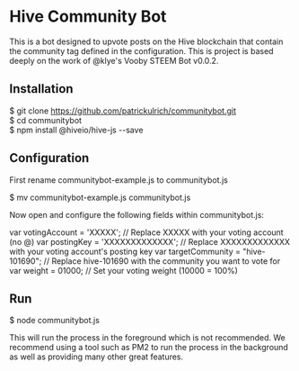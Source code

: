# Hive Community Bot
This is a bot designed to upvote posts on the Hive blockchain that contain the community tag defined in the configuration. This is project is based deeply on the work of @klye's Vooby STEEM Bot v0.0.2.

## Installation
$ git clone https://github.com/patrickulrich/communitybot.git<br>
$ cd communitybot<br>
$ npm install @hiveio/hive-js --save

## Configuration
First rename communitybot-example.js to communitybot.js

$ mv communitybot-example.js communitybot.js

Now open and configure the following fields within communitybot.js:

var votingAccount = 'XXXXX'; // Replace XXXXX with your voting account (no @)
var postingKey = 'XXXXXXXXXXXXX'; // Replace XXXXXXXXXXXXX with your voting account's posting key
var targetCommunity = "hive-101690"; // Replace hive-101690 with the community you want to vote for
var weight = 01000; // Set your voting weight (10000 = 100%)

## Run
$ node communitybot.js<br>

This will run the process in the foreground which is not recommended. We recommend using a tool such as PM2 to run the process in the background as well as providing many other great features.
